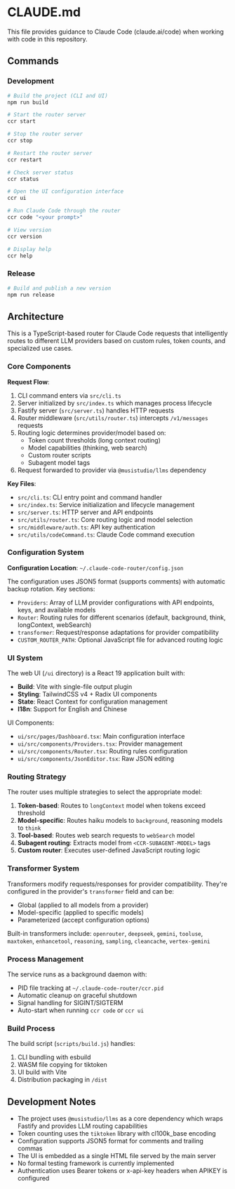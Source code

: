 # CLAUDE.md

This file provides guidance to Claude Code (claude.ai/code) when working with code in this repository.

## Commands

### Development
```bash
# Build the project (CLI and UI)
npm run build

# Start the router server
ccr start

# Stop the router server
ccr stop

# Restart the router server
ccr restart

# Check server status
ccr status

# Open the UI configuration interface
ccr ui

# Run Claude Code through the router
ccr code "<your prompt>"

# View version
ccr version

# Display help
ccr help
```

### Release
```bash
# Build and publish a new version
npm run release
```

## Architecture

This is a TypeScript-based router for Claude Code requests that intelligently routes to different LLM providers based on custom rules, token counts, and specialized use cases.

### Core Components

**Request Flow**:
1. CLI command enters via `src/cli.ts` 
2. Server initialized by `src/index.ts` which manages process lifecycle
3. Fastify server (`src/server.ts`) handles HTTP requests
4. Router middleware (`src/utils/router.ts`) intercepts `/v1/messages` requests
5. Routing logic determines provider/model based on:
   - Token count thresholds (long context routing)
   - Model capabilities (thinking, web search)
   - Custom router scripts
   - Subagent model tags
6. Request forwarded to provider via `@musistudio/llms` dependency

**Key Files**:
- `src/cli.ts`: CLI entry point and command handler
- `src/index.ts`: Service initialization and lifecycle management
- `src/server.ts`: HTTP server and API endpoints
- `src/utils/router.ts`: Core routing logic and model selection
- `src/middleware/auth.ts`: API key authentication
- `src/utils/codeCommand.ts`: Claude Code command execution

### Configuration System

**Configuration Location**: `~/.claude-code-router/config.json`

The configuration uses JSON5 format (supports comments) with automatic backup rotation. Key sections:
- `Providers`: Array of LLM provider configurations with API endpoints, keys, and available models
- `Router`: Routing rules for different scenarios (default, background, think, longContext, webSearch)
- `transformer`: Request/response adaptations for provider compatibility
- `CUSTOM_ROUTER_PATH`: Optional JavaScript file for advanced routing logic

### UI System

The web UI (`/ui` directory) is a React 19 application built with:
- **Build**: Vite with single-file output plugin
- **Styling**: TailwindCSS v4 + Radix UI components  
- **State**: React Context for configuration management
- **I18n**: Support for English and Chinese

UI Components:
- `ui/src/pages/Dashboard.tsx`: Main configuration interface
- `ui/src/components/Providers.tsx`: Provider management
- `ui/src/components/Router.tsx`: Routing rules configuration
- `ui/src/components/JsonEditor.tsx`: Raw JSON editing

### Routing Strategy

The router uses multiple strategies to select the appropriate model:

1. **Token-based**: Routes to `longContext` model when tokens exceed threshold
2. **Model-specific**: Routes haiku models to `background`, reasoning models to `think`
3. **Tool-based**: Routes web search requests to `webSearch` model
4. **Subagent routing**: Extracts model from `<CCR-SUBAGENT-MODEL>` tags
5. **Custom router**: Executes user-defined JavaScript routing logic

### Transformer System

Transformers modify requests/responses for provider compatibility. They're configured in the provider's `transformer` field and can be:
- Global (applied to all models from a provider)
- Model-specific (applied to specific models)
- Parameterized (accept configuration options)

Built-in transformers include: `openrouter`, `deepseek`, `gemini`, `tooluse`, `maxtoken`, `enhancetool`, `reasoning`, `sampling`, `cleancache`, `vertex-gemini`

### Process Management

The service runs as a background daemon with:
- PID file tracking at `~/.claude-code-router/ccr.pid`
- Automatic cleanup on graceful shutdown
- Signal handling for SIGINT/SIGTERM
- Auto-start when running `ccr code` or `ccr ui`

### Build Process

The build script (`scripts/build.js`) handles:
1. CLI bundling with esbuild
2. WASM file copying for tiktoken
3. UI build with Vite
4. Distribution packaging in `/dist`

## Development Notes

- The project uses `@musistudio/llms` as a core dependency which wraps Fastify and provides LLM routing capabilities
- Token counting uses the `tiktoken` library with cl100k_base encoding
- Configuration supports JSON5 format for comments and trailing commas
- The UI is embedded as a single HTML file served by the main server
- No formal testing framework is currently implemented
- Authentication uses Bearer tokens or x-api-key headers when APIKEY is configured